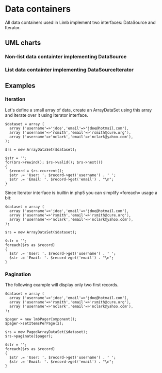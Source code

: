 # Data containers
All data containers used in Limb implement two interfaces: DataSource and Iterator.

## UML charts
### Non-list data containter implementing DataSource
### List data containter implementing DataSourceIterator
## Examples
### Iteration
Let's define a small array of data, create an ArrayDataSet using this array and iterate over it using Iterator interface.

    $dataset = array (
      array ('username'=>'jdoe','email'=>'jdoe@hotmail.com'),
      array ('username'=>'rsmith','email'=>'rsmith@cure.org'),
      array ('username'=>'nclark','email'=>'nclark@yahoo.com'),
    );
 
    $rs = new ArrayDataSet($dataset);
 
    $str = '';
    for($rs->rewind(); $rs->valid(); $rs->next())
    {
      $record = $rs->current();
      $str .= 'User: '. $record->get('username') . ' ';
      $str .= 'Email: '. $record->get('email') . "\n";
    }

Since Iterator interface is builtin in php5 you can simplify «foreach» usage a bit:

    $dataset = array (
      array ('username'=>'jdoe','email'=>'jdoe@hotmail.com'),
      array ('username'=>'rsmith','email'=>'rsmith@cure.org'),
      array ('username'=>'nclark','email'=>'nclark@yahoo.com'),
    );
 
    $rs = new ArrayDataSet($dataset);
 
    $str = '';
    foreach($rs as $record)
    {
      $str .= 'User: '. $record->get('username') . ' ';
      $str .= 'Email: '. $record->get('email') . "\n";
    }

### Pagination
The following example will display only two first records.

    $dataset = array (
      array ('username'=>'jdoe','email'=>'jdoe@hotmail.com'),
      array ('username'=>'rsmith','email'=>'rsmith@cure.org'),
      array ('username'=>'nclark','email'=>'nclark@yahoo.com'),
    );
 
    $pager = new lmbPagerComponent();
    $pager->setItemsPerPage(2);
 
    $rs = new PagedArrayDataSet($dataset);
    $rs->paginate($pager);
 
    $str = '';
    foreach($rs as $record)
    {
      $str .= 'User: '. $record->get('username') . ' ';
      $str .= 'Email: '. $record->get('email') . "\n";
    }
